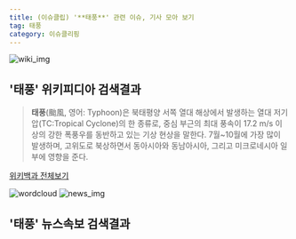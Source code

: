 ```yaml
---
title: (이슈클립) '**태풍**' 관련 이슈, 기사 모아 보기
tag: 태풍
category: 이슈클리핑
---
```

![wiki_img](https://user-images.githubusercontent.com/42597476/44503234-41136a80-a6d0-11e8-9071-6fc6418eafe4.png)
## **'**태풍**'** 위키피디아 검색결과
>**태풍**(颱風, 영어: Typhoon)은 북태평양 서쪽 열대 해상에서 발생하는 열대 저기압(TC:Tropical Cyclone)의 한 종류로, 중심 부근의 최대 풍속이 17.2 m/s 이상의 강한 폭풍우를 동반하고 있는 기상 현상을 말한다. 7월~10월에 가장 많이 발생하며, 고위도로 북상하면서 동아시아와 동남아시아, 그리고 미크로네시아 일부에 영향을 준다.

<a href="https://ko.wikipedia.org/wiki/태풍" target="_blank">위키백과 전체보기</a>

![wordcloud](https://s3.ap-northeast-2.amazonaws.com/lyrics101-wordcloud/2018-09-25-1537843322.png)
![news_img](https://user-images.githubusercontent.com/42597476/44507050-1206f400-a6e4-11e8-8d98-7ffbfebb353f.png)
## **'**태풍**'** 뉴스속보 검색결과

